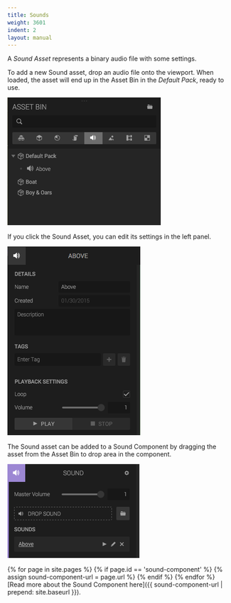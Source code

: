 ```yaml
---
title: Sounds
weight: 3601
indent: 2
layout: manual
---
```

A *Sound Asset* represents a binary audio file with some settings.

To add a new Sound asset, drop an audio file onto the viewport. When loaded, the asset will end up in the Asset Bin in the *Default Pack*, ready to use.

![Sound asset in the asset bin](sound-in-assetbin.png)

If you click the Sound Asset, you can edit its settings in the left panel.

![Sound panel](sound-panel.png)

The Sound asset can be added to a Sound Component by dragging the asset from the Asset Bin to drop area in the component.

![The Sound Panel](sound-component-panel.png)

{% for page in site.pages %}
	{% if page.id == 'sound-component' %}
		{% assign sound-component-url = page.url %}
	{% endif %}
{% endfor %}
[Read more about the Sound Component here]({{ sound-component-url | prepend: site.baseurl }}).